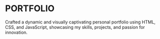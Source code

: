 # PORTFOLIO
Crafted a dynamic and visually captivating personal portfolio using HTML, CSS, and JavaScript, showcasing my skills, projects, and passion for innovation.
